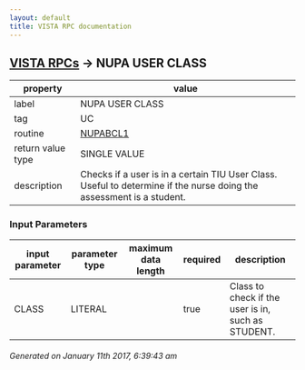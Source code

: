 ```yaml
---
layout: default
title: VISTA RPC documentation
---
```




## [VISTA RPCs](TableOfContent.md) &#8594; NUPA USER CLASS 

 property | value 
--- | --- 
 label | NUPA USER CLASS
 tag | UC
 routine | [NUPABCL1](http://code.osehra.org/dox/Routine_NUPABCL1_source.html)
 return value type | SINGLE VALUE
 description | Checks if a user is in a certain TIU User Class.  Useful to determine if the nurse doing the assessment is a student.

### Input Parameters

| input parameter | parameter type | maximum data length | required | description | 
| --- | --- | --- | --- | --- | 
| CLASS | LITERAL |  | true | Class to check if the user is in, such as STUDENT. | 




 ###### Generated on January 11th 2017, 6:39:43 am